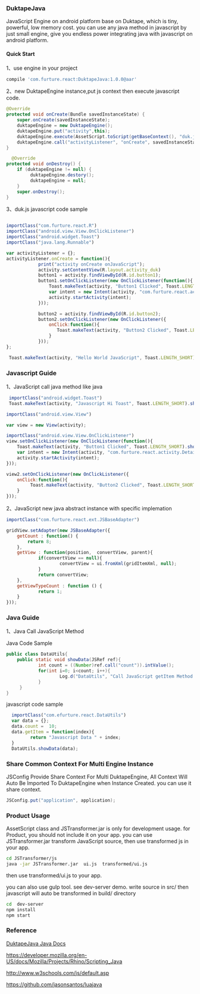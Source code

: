 ### DuktapeJava
JavaScript Engine on android platform base on Duktape, which is tiny, powerful, low memory cost. you can use any java method in javascript by just small engine, give you endless power integrating java with javascript on android platform.

#### Quick Start

1、use engine in your project

```bash
compile 'com.furture.react:DuktapeJava:1.0.0@aar'
```

2、new DuktapeEngine instance,put js context then execute javascript code.

```java
@Override
protected void onCreate(Bundle savedInstanceState) {
	super.onCreate(savedInstanceState);
	duktapeEngine = new DuktapeEngine();
	duktapeEngine.put("activity",this);
	duktapeEngine.execute(AssetScript.toScript(getBaseContext(), "duk.js"));
	duktapeEngine.call("activityListener", "onCreate", savedInstanceState);
}

  @Override
protected void onDestroy() {
	if (duktapeEngine != null) {
		 duktapeEngine.destory();
		 duktapeEngine = null;
	}
	super.onDestroy();
}

```

3、duk.js javascript code sample

```javascript

importClass("com.furture.react.R")
importClass("android.view.View.OnClickListener")
importClass("android.widget.Toast")
importClass("java.lang.Runnable")

var activityListener = {};
activityListener.onCreate = function(){
			print("activity onCreate onJavaScript");
			activity.setContentView(R.layout.activity_duk)
			button1 = activity.findViewById(R.id.button1);
			button1.setOnClickListener(new OnClickListener(function(){
				Toast.makeText(activity, "Button1 Clicked", Toast.LENGTH_SHORT).show();
				var intent = new Intent(activity, "com.furture.react.activity.DetailActivity");
				activity.startActivity(intent);
			}));

			button2 = activity.findViewById(R.id.button2);
			button2.setOnClickListener(new OnClickListener({
				onClick:function(){
				   Toast.makeText(activity, "Button2 Clicked", Toast.LENGTH_SHORT).show();
				}
			}));
};

 Toast.makeText(activity, "Hello World JavaScript", Toast.LENGTH_SHORT).show();

```
### Javascript Guide

1、JavaScript call java method like java

```javascript
 importClass("android.widget.Toast")
 Toast.makeText(activity, "Javascript Hi Toast", Toast.LENGTH_SHORT).show();
```

```javascript
importClass("android.view.View")

var view = new View(activity);
```

```javascript
importClass("android.view.View.OnClickListener")
view.setOnClickListener(new OnClickListener(function(){
	Toast.makeText(activity, "Button1 Clicked", Toast.LENGTH_SHORT).show();
	var intent = new Intent(activity, "com.furture.react.activity.DetailActivity");
	activity.startActivity(intent);
}));

view2.setOnClickListener(new OnClickListener({
	onClick:function(){
		 Toast.makeText(activity, "Button2 Clicked", Toast.LENGTH_SHORT).show();
	}
}));
```

2、JavaScript new java abstract instance with specific implemation

```javascript
importClass("com.furture.react.ext.JSBaseAdapter")

gridView.setAdapter(new JSBaseAdapter({
	getCount : function() {
		return 8;
	},
	getView : function(position,  convertView, parent){
			if(convertView == null){
					convertView = ui.fromXml(gridItemXml, null);
			}
			return convertView;
	},
	getViewTypeCount : function () {
			return 1;
	}
}));
```

### Java Guide

1、Java Call JavaScript Method

Java Code Sample   

```java
public class DataUtils{
	public static void showData(JSRef ref){
			int count = ((Number)ref.call("count")).intValue();
			for(int i=0; i<count; i++){
					Log.d("DataUtils", "Call JavaScript getItem Method :  " + ref.call("getItem", i));
			}
	 }
}   
```
javascript code sample
```javascript
  importClass("com.efurture.react.DataUtils")
  var data = {};
  data.count =  10;
  data.getItem = function(index){
         return "Javascript Data " + index;
  }
  DataUtils.showData(data);
```

### Share Common Context For Multi Engine Instance

JSConfig Provide Share Context For Multi DuktapeEngine, All Context Will Auto Be Imported To DuktapeEngine when Instance Created. you can use it share context.

```java
JSConfig.put("application", application);
```

### Product Usage

  AssetScript class and JSTransformer.jar is only for development usage. for Product, you should not include it on your app. you can use JSTransformer.jar transform JavaScript source, then use transformed js in your app.

```bash
cd JSTransformer/js
java -jar JSTransformer.jar  ui.js  transformed/ui.js
```
   then use transformed/ui.js to your app.

   you can also use gulp tool. see dev-server demo.  write source in src/
   then javascript will auto be transformed in build/ directory

```bash
cd  dev-server
npm install
npm start
```


### Reference

<a href="http://gubaojian.github.io/DuktapeJava/javadoc/">DuktapeJava Java Docs</a>

<a href="https://developer.mozilla.org/en-US/docs/Mozilla/Projects/Rhino/Scripting_Java">https://developer.mozilla.org/en-US/docs/Mozilla/Projects/Rhino/Scripting_Java</a>

<a href="http://www.w3schools.com/js/default.asp">http://www.w3schools.com/js/default.asp</a>


<a href="https://github.com/jasonsantos/luajava">https://github.com/jasonsantos/luajava</a>
